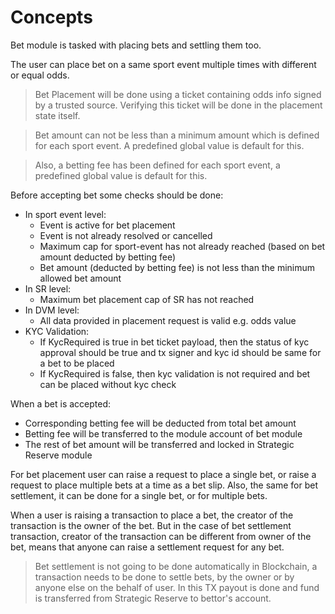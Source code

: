 # **Concepts**

Bet module is tasked with placing bets and settling them too.

The user can place bet on a same sport event multiple times with different or equal odds.

> Bet Placement will be done using a ticket containing odds info signed by a trusted source. Verifying this ticket will be done in the placement state itself.

> Bet amount can not be less than a minimum amount which is defined for each sport event. A predefined global value is default for this.

> Also, a betting fee has been defined for each sport event, a predefined 
> global value is default for this.

Before accepting bet some checks should be done:
- In sport event level:
    - Event is active for bet placement
    - Event is not already resolved or cancelled
    - Maximum cap for sport-event has not already reached (based on bet 
      amount deducted by betting fee)
    - Bet amount (deducted by betting fee) is not less than the minimum allowed bet amount
- In SR level:
    - Maximum bet placement cap of SR has not reached
- In DVM level:
    - All data provided in placement request is valid e.g. odds value
- KYC Validation:
    - If KycRequired is true in bet ticket payload, then the status of kyc approval should be true and tx signer and kyc id should be same for a bet to be placed
    - If KycRequired is false, then kyc validation is not required and bet can be placed without kyc check

When a bet is accepted:
- Corresponding betting fee will be deducted from total bet amount
- Betting fee will be transferred to the module account of bet module
- The rest of bet amount will be transferred and locked in Strategic Reserve module

For bet placement user can raise a request to place a single bet, or raise a request to place multiple bets at a time as a bet slip. Also, the same for bet settlement, it can be done for a single bet, or for multiple bets.

When a user is raising a transaction to place a bet, the creator of the transaction is the owner of the  bet. But in the case of bet settlement transaction, creator of the transaction can be different from owner of the bet, means that anyone can raise a settlement request for any bet.

> Bet settlement is not going to be done automatically in Blockchain, a transaction needs to be done to settle bets, by the owner or by anyone else on the behalf of user. In this TX payout is done and fund is transferred from Strategic Reserve to bettor's account.
